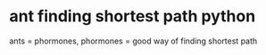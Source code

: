 # ant finding shortest path python
 ants = phormones, phormones = good way of finding shortest path
